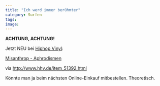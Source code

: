 ```yaml
---
title: "Ich werd immer berühmter"
category: Surfen
tags: 
image: 
---
```


**ACHTUNG, ACHTUNG!**  

  

Jetzt NEU bei [Hiphop Vinyl](http://www.hhv.de/):  

  

[Misanthrop - Aphrodismen](http://www.hhv.de/item_51392.html)  

via <http://www.hhv.de/item_51392.html>  

  

Könnte man ja beim nächsten Online-Einkauf mitbestellen. Theoretisch.
